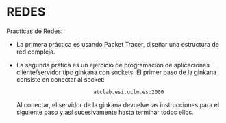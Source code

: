 # REDES
Practicas de Redes:

- La primera práctica es usando Packet Tracer, diseñar una estructura de red compleja.

- La segunda prática es un ejercicio de programación de aplicaciones cliente/servidor tipo ginkana con sockets. El primer paso de la ginkana consiste en conectar al socket:

                               atclab.esi.uclm.es:2000

  Al conectar, el servidor de la ginkana devuelve las instrucciones para el siguiente paso y así sucesivamente hasta terminar todos ellos. 
